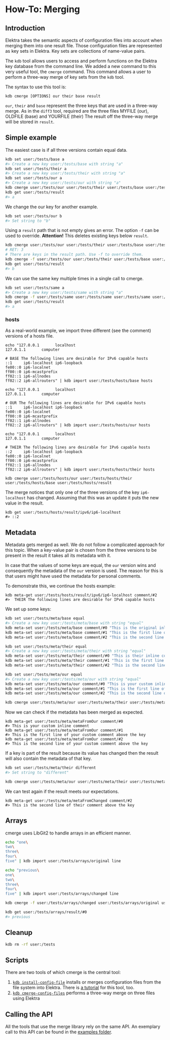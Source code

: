 # How-To: Merging

## Introduction

Elektra takes the semantic aspects of configuration files into account when merging them into one result file.
Those configuration files are represented as key sets in Elektra. Key sets are collections of name-value pairs.

The `kdb` tool allows users to access and perform functions on the Elektra key database from the command line. We added
a new command to this very useful tool, the `cmerge` command. This command allows a user to perform a three-way merge
of key sets from the `kdb` tool.

The syntax to use this tool is:

`kdb cmerge [OPTIONS] our their base result`

`our`, `their` and `base` represent the three keys that are used in
a three-way merge. As in the `diff3` tool, required are
the three files MYFILE (our), OLDFILE (base) and YOURFILE (their)
The result off the three-way merge
will be stored in `result`.

## Simple example

The easiest case is if all three versions contain equal data.

```sh
kdb set user:/tests/base a
#> Create a new key user:/tests/base with string "a"
kdb set user:/tests/their a
#> Create a new key user:/tests/their with string "a"
kdb set user:/tests/our a
#> Create a new key user:/tests/our with string "a"
kdb cmerge user:/tests/our user:/tests/their user:/tests/base user:/tests/result
kdb get user:/tests/result
#> a
```

We change the our key for another example.

```sh
kdb set user:/tests/our b
#> Set string to "b"
```

Using a `result` path that is not empty gives an error.
The option `-f` can be used to override. **Attention!** This deletes existing keys below `result`.

```sh
kdb cmerge user:/tests/our user:/tests/their user:/tests/base user:/tests/result
# RET: 3
# There are keys in the result path. Use -f to override them.
kdb cmerge -f user:/tests/our user:/tests/their user:/tests/base user:/tests/result
kdb get user:/tests/result
#> b
```

We can use the same key multiple times in a single call to cmerge.

```sh
kdb set user:/tests/same a
#> Create a new key user:/tests/same with string "a"
kdb cmerge -f user:/tests/same user:/tests/same user:/tests/same user:/tests/result
kdb get user:/tests/result
#> a
```

### hosts

As a real-world example, we import three different (see the comment) versions of a hosts file.

```
echo "127.0.0.1       localhost
127.0.1.1       computer

# BASE The following lines are desirable for IPv6 capable hosts
::1     ip6-localhost ip6-loopback
fe00::0 ip6-localnet
ff00::0 ip6-mcastprefix
ff02::1 ip6-allnodes
ff02::2 ip6-allrouters" | kdb import user:/tests/hosts/base hosts

echo "127.0.0.1       localhost
127.0.1.1       computer

# OUR The following lines are desirable for IPv6 capable hosts
::1     ip6-localhost ip6-loopback
fe00::0 ip6-localnet
ff00::0 ip6-mcastprefix
ff02::1 ip6-allnodes
ff02::2 ip6-allrouters" | kdb import user:/tests/hosts/our hosts

echo "127.0.0.1       localhost
127.0.1.1       computer

# THEIR The following lines are desirable for IPv6 capable hosts
::2     ip6-localhost ip6-loopback
fe00::0 ip6-localnet
ff00::0 ip6-mcastprefix
ff02::1 ip6-allnodes
ff02::2 ip6-allrouters" | kdb import user:/tests/hosts/their hosts

kdb cmerge user:/tests/hosts/our user:/tests/hosts/their user:/tests/hosts/base user:/tests/hosts/result
```

The merge notices that only one of the three versions of the key `ip6-localhost` has changed.
Assuming that this was an update it puts the new value in the result.

```
kdb get user:/tests/hosts/result/ipv6/ip6-localhost
#> ::2
```

## Metadata

Metadata gets merged as well.
We do not follow a complicated approach for this topic.
When a key-value pair is chosen from the three versions to be present in the result it takes all its metadata with it.

In case that the values of some keys are equal, the `our` version wins and consequently the metadata of the `our` version is used. The reason for this is that users might have used the metadata for personal comments.

To demonstrate this, we continue the hosts example:

<!--- Some ini tests fail with multiline metadata => no sh => no Markdown shell
recorder tests -->

```
kdb meta-get user:/tests/hosts/result/ipv6/ip6-localhost comment/#2
#>  THEIR The following lines are desirable for IPv6 capable hosts
```

We set up some keys:

```sh
kdb set user:/tests/meta/base equal
#> Create a new key user:/tests/meta/base with string "equal"
kdb meta-set user:/tests/meta/base comment/#0 "This is the original inline comment"
kdb meta-set user:/tests/meta/base comment/#1 "This is the first line of the original comment above the key"
kdb meta-set user:/tests/meta/base comment/#2 "This is the second line of the original comment above the key"

kdb set user:/tests/meta/their equal
#> Create a new key user:/tests/meta/their with string "equal"
kdb meta-set user:/tests/meta/their comment/#0 "This is their inline comment"
kdb meta-set user:/tests/meta/their comment/#1 "This is the first line of their comment above the key"
kdb meta-set user:/tests/meta/their comment/#2 "This is the second line of their comment above the key"

kdb set user:/tests/meta/our equal
#> Create a new key user:/tests/meta/our with string "equal"
kdb meta-set user:/tests/meta/our comment/#0 "This is your custom inline comment"
kdb meta-set user:/tests/meta/our comment/#1 "This is the first line of your custom comment above the key"
kdb meta-set user:/tests/meta/our comment/#2 "This is the second line of your custom comment above the key"

kdb cmerge user:/tests/meta/our user:/tests/meta/their user:/tests/meta/base user:/tests/meta/metaFromOur
```

Now we can check if the metadata has been merged as expected.

<!--- Some ini tests fail with multiline metadata => no sh => no Markdown shell
recorder tests -->

```
kdb meta-get user:/tests/meta/metaFromOur comment/#0
#> This is your custom inline comment
kdb meta-get user:/tests/meta/metaFromOur comment/#1
#> This is the first line of your custom comment above the key
kdb meta-get user:/tests/meta/metaFromOur comment/#2
#> This is the second line of your custom comment above the key
```

If a key is part of the result because its value has changed then the result will also contain the metadata of that key.

```sh
kdb set user:/tests/meta/their different
#> Set string to "different"

kdb cmerge user:/tests/meta/our user:/tests/meta/their user:/tests/meta/base user:/tests/meta/metaFromChanged
```

We can test again if the result meets our expectations.

<!--- Some ini tests fail with multiline metadata => no sh => no Markdown shell
recorder tests -->

```
kdb meta-get user:/tests/meta/metaFromChanged comment/#2
#> This is the second line of their comment above the key
```

## Arrays

cmerge uses LibGit2 to handle arrays in an efficient manner.

```sh
echo "one\
two\
three\
four\
five" | kdb import user:/tests/arrays/original line

echo "previous\
one\
two\
three\
four\
five" | kdb import user:/tests/arrays/changed line

kdb cmerge -f user:/tests/arrays/changed user:/tests/arrays/original user:/tests/arrays/original user:/tests/arrays/result

kdb get user:/tests/arrays/result/#0
#> previous
```

## Cleanup

```sh
kdb rm -rf user:/tests
```

## Scripts

There are two tools of which cmerge is the central tool:

1. [`kdb install-config-file`](/doc/help/kdb-install-config-file.md) installs or merges configuration files from the file system into
   Elektra. There is [a tutorial](/doc/tutorials/install-config-files.md) for this tool, too.
2. [`kdb cmerge-config-files`](/doc/help/kdb-cmerge-config-files) performs a three-way merge on three files using Elektra

## Calling the API

All the tools that use the merge library rely on the same API.
An exemplary call to this API can be found in the [examples folder](/examples/kdbset.c).
